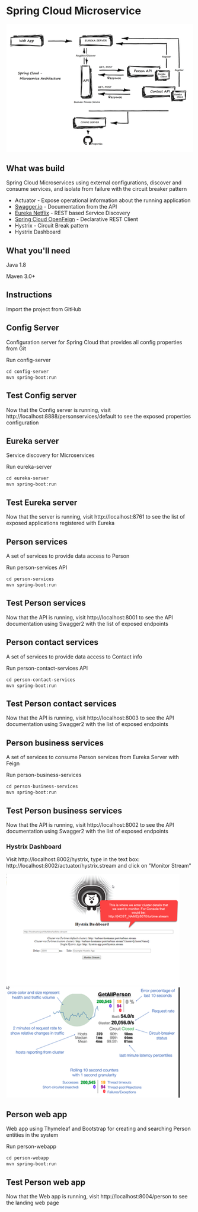 # Spring Cloud Microservice
![Microservices Overiew](architecture-design.png)

## What was build
Spring Cloud Microservices using external configurations, discover and consume services, and isolate from failure with the circuit breaker pattern

- Actuator - Expose operational information about the running application
- [Swagger.io](https://swagger.io) - Documentation from the API
- [Eureka Netflix](https://github.com/Netflix/eureka/wiki/Eureka-at-a-glance) - REST based Service Discovery 
- [Spring Cloud OpenFeign](https://cloud.spring.io/spring-cloud-openfeign/single/spring-cloud-openfeign.html) - Declarative REST Client
- Hystrix - Circuit Break pattern
- Hystrix Dashboard

## What you'll need

Java 1.8

Maven 3.0+

## Instructions
Import the project from GitHub

## Config Server
Configuration server for Spring Cloud that provides all config properties from Git

Run config-server
```
cd config-server
mvn spring-boot:run
```

## Test Config server
Now that the Config server is running, visit http://localhost:8888/personservices/default to see the exposed properties configuration

## Eureka server
Service discovery for Microservices

Run eureka-server
```
cd eureka-server
mvn spring-boot:run
```

## Test Eureka server
Now that the server is running, visit http://localhost:8761 to see the list of exposed applications registered with Eureka

## Person services
A set of services to provide data access to Person

Run person-services API
```
cd person-services
mvn spring-boot:run
```

## Test Person services
Now that the API is running, visit http://localhost:8001 to see the API documentation using Swagger2 with the list of exposed endpoints

## Person contact services
A set of services to provide data access to Contact info

Run person-contact-services API
```
cd person-contact-services
mvn spring-boot:run
```

## Test Person contact services
Now that the API is running, visit http://localhost:8003 to see the API documentation using Swagger2 with the list of exposed endpoints

## Person business services
A set of services to consume Person services from Eureka Server with Feign 

Run person-business-services 
```
cd person-business-services
mvn spring-boot:run
```

## Test Person business services
Now that the API is running, visit http://localhost:8002 to see the API documentation using Swagger2 with the list of exposed endpoints

### Hystrix Dashboard
Visit http://localhost:8002/hystrix, type in the text box: http://localhost:8002/actuator/hystrix.stream and click on "Monitor Stream"

![hystrix home](hystrix-home.png) ![hystrix dashboard](hystrix-dashboard.png)

## Person web app
Web app using Thymeleaf and Bootstrap for creating and searching Person entities in the system

Run person-webapp 
```
cd person-webapp
mvn spring-boot:run
```

## Test Person web app
Now that the Web app is running, visit http://localhost:8004/person to see the landing web page
